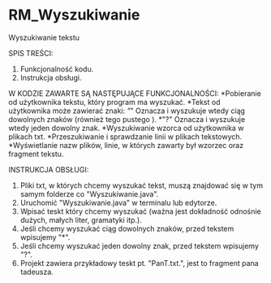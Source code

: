 # RM_Wyszukiwanie

Wyszukiwanie tekstu

SPIS TREŚCI:
1. Funkcjonalność kodu.
2. Instrukcja obsługi.

W KODZIE ZAWARTE SĄ NASTĘPUJĄCE FUNKCJONALNOŚCI:
*Pobieranie od użytkownika tekstu, który program ma wyszukać.
*Tekst od użytkownika może zawierać znaki:
*"*" Oznacza i wyszukuje wtedy ciąg dowolnych znaków (również tego pustego ).
*"?" Oznacza i wyszukuje wtedy jeden dowolny znak.
*Wyszukiwanie wzorca od użytkownika w plikach txt.
*Przeszukiwanie i sprawdzanie linii w plikach tekstowych.
*Wyświetlanie nazw plików, linie, w których zawarty był wzorzec oraz fragment tekstu.

INSTRUKCJA OBSŁUGI:
1. Pliki txt, w których chcemy wyszukać tekst, muszą znajdować się w tym samym folderze co "Wyszukiwanie.java".
2. Uruchomić "Wyszukiwanie.java" w terminalu lub edytorze.
3. Wpisać teskt który chcemy wyszukać (ważna jest dokładność odnośnie dużych, małych liter, gramatyki itp.).
4. Jeśli chcemy wyszukać ciąg dowolnych znaków, przed tekstem wpisujemy "*".
5. Jeśli chcemy wyszukać jeden dowolny znak, przed tekstem wpisujemy "?".
6. Projekt zawiera przykładowy teskt pt. "PanT.txt.", jest to fragment pana tadeusza. 